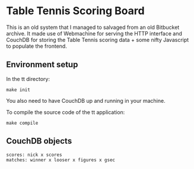 # Table Tennis Scoring Board

This is an old system that I managed to salvaged from an old Bitbucket archive.
It made use of Webmachine for serving the HTTP interface and CouchDB for storing
the Table Tennis scoring data + some nifty Javascript to populate the frontend.

## Environment setup

In the tt directory:

    make init

You also need to have CouchDB up and running in your machine.

To compile the source code of the tt application:

    make compile


## CouchDB objects

    scores: nick x scores
    matches: winner x looser x figures x gsec

